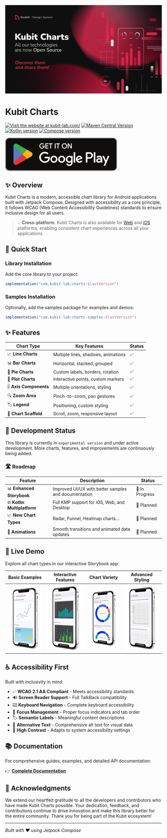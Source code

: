 <img src="assets/playstore/banner2.png" alt="Banner">

# Kubit Charts

[![Visit the website at kubit-lab.com/](https://img.shields.io/badge/visit-website-red.svg?logo=firefox)](https://kubit-lab.com/)
[![Maven Central Version](https://img.shields.io/maven-central/v/com.kubit-lab/charts?color=32cd32)](https://central.sonatype.com/artifact/com.kubit-lab/charts)
[![Kotlin version](https://img.shields.io/badge/Kotlin-2.2.21-yellow)]([https://kubit-lab.com/](https://kotlinlang.org/))
[![Compose version](https://img.shields.io/badge/Compose_BOM-2025.09.00-green)]([(https://developer.android.com/compose))

[![Download](assets/playstore/badge.svg)](https://play.google.com/store/apps/details?id=com.kubit.charts.storybook.app)

## ✨ Overview

Kubit Charts is a modern, accessible chart library for Android applications built with Jetpack Compose. Designed with accessibility as a core principle, it follows WCAG (Web Content Accessibility Guidelines) standards to ensure inclusive design for all users.

> 💡 **Cross-platform**: Kubit Charts is also available for [Web](https://github.com/kubit-ui/kubit-react-charts) and [iOS](https://github.com/kubit-ui/kubit-ios-charts) platforms, enabling consistent chart experiences across all your applications.

## 🚀 Quick Start

### Library Installation

Add the core library to your project:

```gradle
implementation("com.kubit-lab:charts:$lastVersion")
```

### Samples Installation

Optionally, add the samples package for examples and demos:

```gradle
implementation("com.kubit-lab:charts-samples:$lastVersion")
```

## ✨ Features

| Chart Type | Key Features | Status |
|------------|--------------|--------|
| 📈 **Line Charts** | Multiple lines, shadows, animations | ✅ |
| 📊 **Bar Charts** | Horizontal, stacked, grouped | ✅ |
| 🥧 **Pie Charts** | Custom labels, borders, rotation | ✅ |
| 🎯 **Plot Charts** | Interactive points, custom markers | ✅ |
| 🎚️ **Axis Components** | Multiple orientations, styling | ✅ |
| 🔍 **Zoom Area** | Pinch-to-zoom, pan gestures | ✅ |
| 🏷️ **Legend** | Positioning, custom styling | ✅ |
| 📱 **Chart Scaffold** | Scroll, zoom, responsive layout | ✅ |

## 🔄 Development Status

This library is currently in `experimental version` and under active development. More charts, features, and improvements are continuously being added.

### 🛣️ Roadmap

| Feature | Description                                  | Status |
|---------|----------------------------------------------|--------|
| 📊 **Enhanced Storybook** | Improved UI/UX with better samples and documentation | 🚧 In Progress |
| 🌐 **Kotlin Multiplatform** | Full KMP support for iOS, Web, and Desktop   | 📅 Planned |
| 📈 **New Chart Types** | Radar, Funnel, Heatmap charts...             | 📅 Planned |
| 🎨 **Animations** | Smooth transitions and animated data updates | 📅 Planned |

## 📱 Live Demo

Explore all chart types in our interactive Storybook app:

| Basic Examples | Interactive Features | Chart Variety | Advanced Styling |
|----------------|---------------------|---------------|------------------|
| <img src="assets/playstore/1.1.png" width="200"/> | <img src="assets/playstore/2.2.png" width="200"/> | <img src="assets/playstore/3.3.png" width="200"/> | <img src="assets/playstore/4.4.png" width="200"/> |

## ♿ Accessibility First

Built with inclusivity in mind:

- ✅ **WCAG 2.1 AA Compliant** - Meets accessibility standards
- 🔊 **Screen Reader Support** - Full TalkBack compatibility
- ⌨️ **Keyboard Navigation** - Complete keyboard accessibility
- 🎯 **Focus Management** - Proper focus indicators and tab order
- 🏷️ **Semantic Labels** - Meaningful content descriptions
- 📝 **Alternative Text** - Comprehensive alt text for visual data
- 🎨 **High Contrast** - Adapts to system accessibility settings

## 📚 Documentation

For comprehensive guides, examples, and detailed API documentation:

👉 **[Complete Documentation](README_EXTENDED_DOC.md)**


## 🙏 Acknowledgments

We extend our heartfelt gratitude to all the developers and contributors who have made Kubit Charts possible. Your dedication, feedback, and contributions continue to drive innovation and make this library better for the entire community. Thank you for being part of the Kubit ecosystem!

---

*Built with ❤️ using Jetpack Compose*

